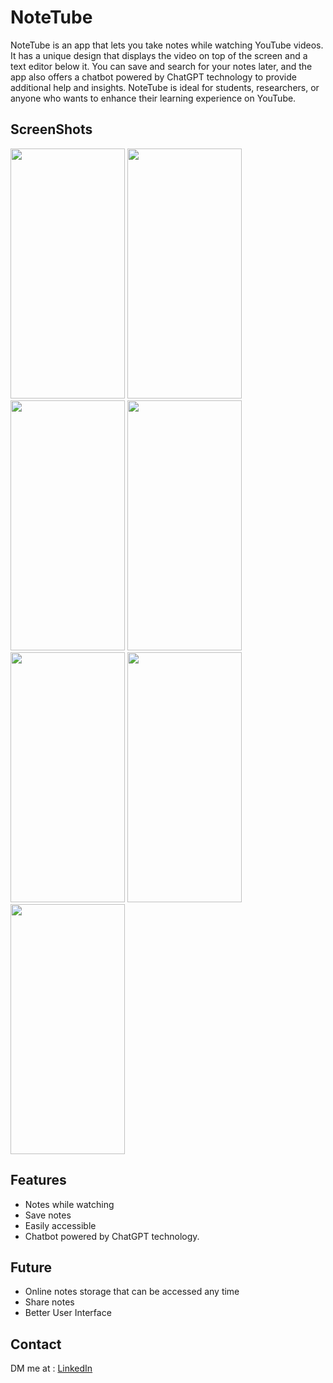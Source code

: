 # NoteTube

NoteTube is an app that lets you take notes while watching YouTube videos. It has a unique design that displays the video on top of the screen and a text editor below it. You can save and search for your notes later, and the app also offers a chatbot powered by ChatGPT technology to provide additional help and insights. NoteTube is ideal for students, researchers, or anyone who wants to enhance their learning experience on YouTube.

## ScreenShots

<p>
    <img src="https://i.ibb.co/nrRsrmH/IMG-20230529-104450.jpg" width="183" height="400" />
  <img src="https://i.ibb.co/qsS8fTt/IMG-20230529-104511.jpg" width="183" height="400" />
  <img src="https://iili.io/Hr0dBEu.md.jpg" width="183" height="400" />

   <img src="https://i.ibb.co/z5rB0VN/IMG-20230529-105000.jpg" width="183" height="400" />
  
   <img src="https://iili.io/Hr0J5gf.md.jpg" width="183" height="400" />
   <img src="https://i.ibb.co/N10DQRV/IMG-20230529-105148.jpg" width="183" height="400" />
   <img src="https://iili.io/Hr03IWP.md.jpg" width="183" height="400" />
</p>

## Features

- Notes while watching
- Save notes
- Easily accessible
- Chatbot powered by ChatGPT technology.

## Future

- Online notes storage that can be accessed any time
- Share notes
- Better User Interface

## Contact

DM me at : 
<a href = "https://www.linkedin.com/in/shashank-deepak-08488922b/"> LinkedIn </a>
